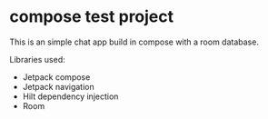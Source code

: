 # compose test project

This is an simple chat app build in compose with a room database.

Libraries used:

- Jetpack compose
- Jetpack navigation
- Hilt dependency injection
- Room


